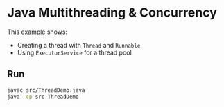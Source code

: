 # Java Multithreading & Concurrency

This example shows:
- Creating a thread with `Thread` and `Runnable`
- Using `ExecutorService` for a thread pool

## Run
```bash
javac src/ThreadDemo.java
java -cp src ThreadDemo
